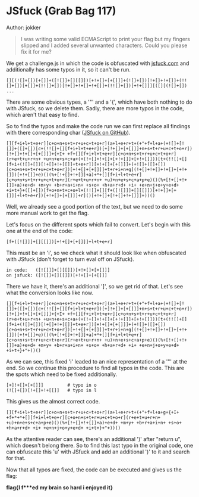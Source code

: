 # JSfuck (Grab Bag 117)
Author: jokker

> I was writing some valid ECMAScript to print your flag but my fingers slipped and I added several unwanted characters. Could you please fix it for me?

We get a challenge.js in which the code is obfuscated with [jsfuck.com](https://www.jsfuck.com) and additionally has some typos in it, so it can't be run.

```
[][(![]+[])[+[]]+([![]]+[][[]])[+!+[]+[+[]]]+(![]+[])[!+[]+!+[]]+(!![]+[])[+[]]+(!![]+[])[!+[]+!+[]+!+[]]+(!![]+[])[+!+[]]][([][(![]+[])
...
```

There are some obvious types, a '"' and a '{', which have both nothing to do with JSfuck, so we delete them. Sadly, there are more typos in the code, which aren't that easy to find.

So to find the typos and make the code run we can first replace all findings with there corresponding char ([JSfuck on GitHub](https://github.com/aemkei/jsfuck/blob/master/jsfuck.js)).

```
[][f+i+l+t+e+r][c+o+n+s+t+r+u+c+t+o+r](a+l+e+r+t+(+"+f+l+a+(+![]+[![]]+([]+[])[c+(!![]+[][f+i+l+t+e+r])[+]!+[]+[+[]]]+n+s+t+r+u+c+t+o+r])[!+[]+!+[]+[+[]]]+{+I+ +f+[][f+i+l+t+e+r][c+o+n+s+t+r+u+c+t+o+r](r+e+t+u+r+n+ +u+n+e+s+c+a+(+(!+[]+!+[]+[+!+[]]+[+!+[]]))[t+(!![]+[][f+i+(![]+[])[!+[]+!+[[]]+t+e+r])[+!+[]+[+[]]]+(+![]+([]+[])[c+o+n+s+t+r+u+c+t+o+r])[+!+[]+[+[]]]+t+r+i+n+g](!+[]+!+[]+!+[]+[+!+[]])[+!+[]]+e)()(%+[!+[]+!+[]]+a)+*+[][f+i+l+t+e+r][c+o+n+s+t+r+u+c+t+o+r](r+e+t+u+r+n+ +u)+n+e+s+c+a+p+e)()(%+[!+[]+!+[]]+a)+e+d+ +m+y+ +b+r+a+i+n+ +s+o+ +h+a+r+d+ +i+ +e+n+j+o+y+e+d+ +i+t+}+([]+[])[f+o+n+t+c+o+l+(!![]+[][f+([![]]]+[][[]])[+!+[]+[+[]]]+l+t+e+r])[+!+[]+[+[]]]+r]()[+!+[]+[!+[]+!+[]]]+))()
```

Well, we already see a good portion of the text, but we need to do some more manual work to get the flag.

Let's focus on the different spots which fail to convert. Let's begin with this one at the end of the code:

```
[f+([![]]]+[][[]])[+!+[]+[+[]]]+l+t+e+r]
```

This must be an 'i', so we check what it should look like when obfuscated with JSfuck (don't forget to turn eval off on JSfuck).

```
in code:   ([![]]]+[][[]])[+!+[]+[+[]]]
on jsfuck: ([![]]+[][[]])[+!+[]+[+[]]]
```

There we have it, there's an additional ']', so we get rid of that. Let's see what the conversion looks like now.

```
[][f+i+l+t+e+r][c+o+n+s+t+r+u+c+t+o+r](a+l+e+r+t+(+"+f+l+a+(+![]+[![]]+([]+[])[c+(!![]+[][f+i+l+t+e+r])[+]!+[]+[+[]]]+n+s+t+r+u+c+t+o+r])[!+[]+!+[]+[+[]]]+{+I+ +f+[][f+i+l+t+e+r][c+o+n+s+t+r+u+c+t+o+r](r+e+t+u+r+n+ +u+n+e+s+c+a+(+(!+[]+!+[]+[+!+[]]+[+!+[]]))[t+(!![]+[][f+i+(![]+[])[!+[]+!+[[]]+t+e+r])[+!+[]+[+[]]]+(+![]+([]+[])[c+o+n+s+t+r+u+c+t+o+r])[+!+[]+[+[]]]+t+r+i+n+g](!+[]+!+[]+!+[]+[+!+[]])[+!+[]]+e)()(%+[!+[]+!+[]]+a)+*+[][f+i+l+t+e+r][c+o+n+s+t+r+u+c+t+o+r](r+e+t+u+r+n+ +u)+n+e+s+c+a+p+e)()(%+[!+[]+!+[]]+a)+e+d+ +m+y+ +b+r+a+i+n+ +s+o+ +h+a+r+d+ +i+ +e+n+j+o+y+e+d+ +i+t+}+"+))()
```

As we can see, this fixed 'i' leaded to an nice representation of a '"' at the end. So we continue this procedure to find all typos in the code. This are the spots which need to be fixed additionally.

```
[+]!+[]+[+[]]]         # typo in o
(![]+[])[!+[]+!+[[]]   # typo in l
```

This gives us the almost correct code.

```
[][f+i+l+t+e+r][c+o+n+s+t+r+u+c+t+o+r](a+l+e+r+t+(+"+f+l+a+g+{+I+ +f+*+*+[][f+i+l+t+e+r][c+o+n+s+t+r+u+c+t+o+r](r+e+t+u+r+n+ +u)+n+e+s+c+a+p+e)()(%+[!+[]+!+[]]+a)+e+d+ +m+y+ +b+r+a+i+n+ +s+o+ +h+a+r+d+ +i+ +e+n+j+o+y+e+d+ +i+t+}+"+))()
```

As the attentive reader can see, there's an additional ')' after "return u", which doesn't belong there. So to find this last typo in the original code, one can obfuscate this 'u' with JSfuck and add an additional ')' to it and search for that.

Now that all typos are fixed, the code can be executed and gives us the flag:

**flag{I f\*\*\*ed my brain so hard i enjoyed it}**